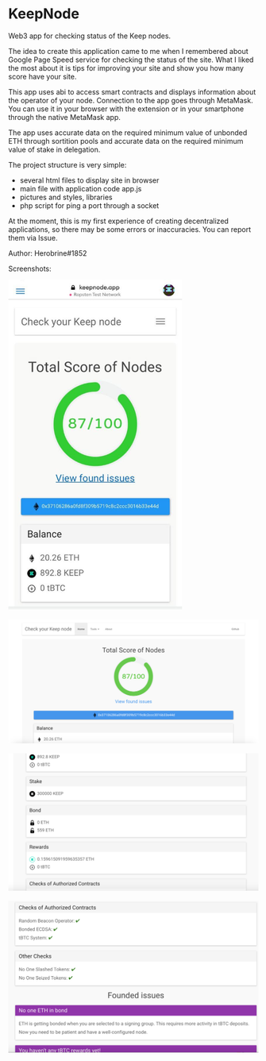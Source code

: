 # KeepNode
Web3 app for checking status of the Keep nodes.

The idea to create this application came to me when I remembered about Google Page Speed service for checking the status of the site. What I liked the most about it is tips for improving your site and show you how many score have your site.

This app uses abi to access smart contracts and displays information about the operator of your node. Connection to the app goes through MetaMask. You can use it in your browser with the extension or in your smartphone through the native MetaMask app.

The app uses accurate data on the required minimum value of unbonded ETH through sortition pools and accurate data on the required minimum value of stake in delegation.

The project structure is very simple:
- several html files to display site in browser
- main file with application code app.js
- pictures and styles, libraries
- php script for ping a port through a socket

At the moment, this is my first experience of creating decentralized applications, so there may be some errors or inaccuracies. You can report them via Issue.

Author: Herobrine#1852

Screenshots:

<img src="img/screenshots/screen4.jpeg?raw=true" width="350"/><br><br>
<img src="img/screenshots/screen1.png?raw=true" width="600"/><br><br>
<img src="img/screenshots/screen2.png?raw=true" width="600"/><br><br>
<img src="img/screenshots/screen3.png?raw=true" width="600"/><br><br>
